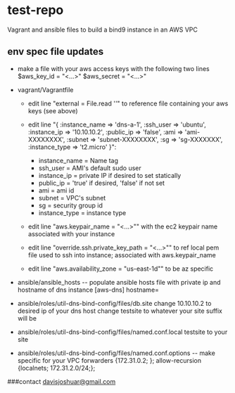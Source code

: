# test-repo
Vagrant and ansible files to build a bind9 instance in an AWS VPC

## env spec file updates

* make a file with your aws access keys with the following two lines
$aws_key_id = "<...>"
$aws_secret = "<...>"

* vagrant/Vagrantfile

  * edit line "external = File.read '<path to local system file containing AWS access keys>'" to reference file containing your aws keys (see above)

  * edit line "{ :instance_name => 'dns-a-1', :ssh_user => 'ubuntu', :instance_ip => '10.10.10.2', :public_ip => 'false', :ami => 'ami-XXXXXXXX', :subnet => 'subnet-XXXXXXXX', :sg => 'sg-XXXXXXX', :instance_type => 't2.micro' }":
    * instance_name = Name tag
    * ssh_user = AMI's default sudo user
    * instance_ip = private IP if desired to set statically
    * public_ip = 'true' if desired, 'false' if not set
    * ami = ami id
    * subnet = VPC's subnet
    * sg = security group id
    * instance_type = instance type

  * edit line "aws.keypair_name = "<...>"" with the ec2 keypair name associated with your instance

  * edit line "override.ssh.private_key_path = "<...>"" to ref local pem file used to ssh into instance; associated with aws.keypair_name

  * edit line "aws.availability_zone = "us-east-1d"" to be az specific

* ansible/ansible_hosts -- populate ansible hosts file with private ip and hostname of dns instance
[aws-dns] 
<local ip of dns instance> hostname=<hostname of dns instance>

* ansible/roles/util-dns-bind-config/files/db.site
change 10.10.10.2 to desired ip of your dns host
change testsite to whatever your site suffix will be 

* ansible/roles/util-dns-bind-config/files/named.conf.local
testsite to your site

* ansible/roles/util-dns-bind-config/files/named.conf.options -- make specific for your VPC
forwarders {172.31.0.2; };
allow-recursion {localnets; 172.31.2.0/24;};

###contact
davisjoshuar@gmail.com

